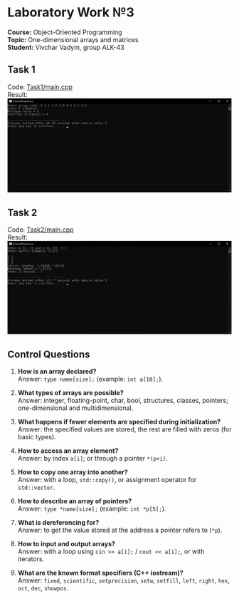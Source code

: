 # Laboratory Work №3  

**Course:** Object-Oriented Programming  
**Topic:** One-dimensional arrays and matrices  
**Student:** Vivchar Vadym, group ALK-43  



## Task 1  
Code: [Task1/main.cpp](./Task1/main.cpp)  
Result:  
![Task 1 result](./Task1/33.jpg)  



## Task 2  
Code: [Task2/main.cpp](./Task2/main.cpp)  
Result:  
![Task 2 result](./Task2/22.jpg)  



## Control Questions  

1. **How is an array declared?**  
Answer: `type name[size];` (example: `int a[10];`).  

2. **What types of arrays are possible?**  
Answer: integer, floating-point, char, bool, structures, classes, pointers; one-dimensional and multidimensional.  

3. **What happens if fewer elements are specified during initialization?**  
Answer: the specified values are stored, the rest are filled with zeros (for basic types).  

4. **How to access an array element?**  
Answer: by index `a[i]`; or through a pointer `*(p+i)`.  

5. **How to copy one array into another?**  
Answer: with a loop, `std::copy()`, or assignment operator for `std::vector`.  

6. **How to describe an array of pointers?**  
Answer: `type *name[size];` (example: `int *p[5];`).  

7. **What is dereferencing for?**  
Answer: to get the value stored at the address a pointer refers to (`*p`).  

8. **How to input and output arrays?**  
Answer: with a loop using `cin >> a[i];` / `cout << a[i];`, or with iterators.  

9. **What are the known format specifiers (C++ iostream)?**  
Answer: `fixed`, `scientific`, `setprecision`, `setw`, `setfill`, `left`, `right`, `hex`, `oct`, `dec`, `showpos`.  

